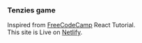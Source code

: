 ### Tenzies game
Inspired from [FreeCodeCamp](https://www.youtube.com/watch?v=bMknfKXIFA8&t=39373s) React Tutorial.<br />
This site is Live on [Netlify](https://tenzy-play.netlify.app/).
